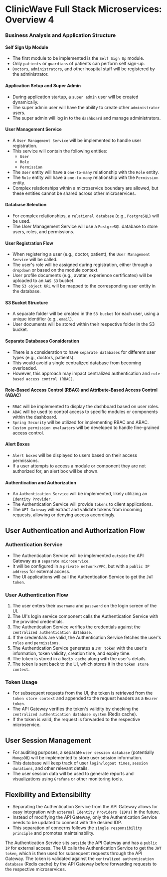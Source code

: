 # ClinicWave Full Stack Microservices: Overview 4

### Business Analysis and Application Structure

#### Self Sign Up Module
- The first module to be implemented is the `Self Sign Up` module.
- Only `patients` or `guardians` of patients can perform self sign-up.
- `Doctors`, `administrators`, and other hospital staff will be registered by the administrator.

#### Application Setup and Super Admin
- During application startup, a `super admin` user will be created dynamically.
- The super admin user will have the ability to create other `administrator` users.
- The super admin will log in to the `dashboard` and manage administrators.

#### User Management Service
- A `User Management Service` will be implemented to handle user registration.
- This service will contain the following entities:
  - `User`
  - `Role`
  - `Permission`
- The `User` entity will have a `one-to-many` relationship with the `Role` entity.
- The `Role` entity will have a `one-to-many` relationship with the `Permission` entity.
- Complex relationships within a microservice boundary are allowed, but these entities cannot be shared across other microservices.

#### Database Selection
- For complex relationships, a `relational database` (e.g., `PostgreSQL`) will be used.
- The User Management Service will use a `PostgreSQL` database to store users, roles, and permissions.

#### User Registration Flow
- When registering a user (e.g., doctor, patient), the `User Management Service` will be called.
- The user's role will be assigned during registration, either through a `dropdown` or based on the module context.
- User profile documents (e.g., avatar, experience certificates) will be uploaded to an `AWS S3` bucket.
- The `S3 object URL` will be mapped to the corresponding user entity in the database.

#### S3 Bucket Structure
- A separate folder will be created in the `S3 bucket` for each user, using a unique identifier (e.g., `email`).
- User documents will be stored within their respective folder in the S3 bucket.

#### Separate Databases Consideration
- There is a consideration to have `separate databases` for different user types (e.g., doctors, patients).
- This would avoid a single centralized database from becoming overloaded.
- However, this approach may impact centralized authentication and `role-based access control (RBAC)`.

#### Role-Based Access Control (RBAC) and Attribute-Based Access Control (ABAC)
- `RBAC` will be implemented to display the dashboard based on user roles.
- `ABAC` will be used to control access to specific modules or components within the dashboard.
- `Spring Security` will be utilized for implementing RBAC and ABAC.
- `Custom permission evaluators` will be developed to handle fine-grained access control.

#### Alert Boxes
- `Alert boxes` will be displayed to users based on their access permissions.
- If a user attempts to access a module or component they are not authorized for, an alert box will be shown.

#### Authentication and Authorization
- An `Authentication Service` will be implemented, likely utilizing an `Identity Provider`.
- The Authentication Service will provide `tokens` to client applications.
- The `API Gateway` will extract and validate tokens from incoming requests, allowing or denying access accordingly.

## User Authentication and Authorization Flow

### Authentication Service
- The Authentication Service will be implemented `outside` the API Gateway as a `separate microservice`.
- It will be configured in a `private network/VPC`, but with a `public IP address` for external access.
- The UI applications will call the Authentication Service to get the `JWT token`.

### User Authentication Flow
1. The user enters their `username` and `password` on the login screen of the UI.
2. The UI's login service component calls the Authentication Service with the provided credentials.
3. The Authentication Service verifies the credentials against the `centralized authentication database`.
4. If the credentials are valid, the Authentication Service fetches the user's `roles` and `permissions`.
5. The Authentication Service generates a `JWT token` with the user's information, token validity, creation time, and expiry time.
6. The token is stored in a `Redis cache` along with the user's details.
7. The token is sent back to the UI, which stores it in the `token store context`.

### Token Usage
- For subsequent requests from the UI, the token is retrieved from the `token store context` and appended to the request headers as a `Bearer token`.
- The API Gateway verifies the token's validity by checking the `centralized authentication database system` (Redis cache).
- If the token is valid, the request is forwarded to the respective microservice.

## User Session Management
- For auditing purposes, a separate `user session database` (potentially `MongoDB`) will be implemented to store user session information.
- This database will keep track of user `login/logout times`, `session durations`, and other relevant details.
- The user session data will be used to generate reports and visualizations using `Grafana` or other monitoring tools.

## Flexibility and Extensibility
- Separating the Authentication Service from the API Gateway allows for easy integration with `external Identity Providers (IDPs)` in the future.
- Instead of modifying the API Gateway, only the Authentication Service needs to be updated to connect with the desired IDP.
- This separation of concerns follows the `single responsibility principle` and promotes maintainability.

The Authentication Service sits `outside` the API Gateway and has a `public IP` for external access. The UI calls the Authentication Service to get the `JWT token`, which is then used for subsequent requests through the API Gateway. The token is validated against the `centralized authentication database` (Redis cache) by the API Gateway before forwarding requests to the respective microservices.